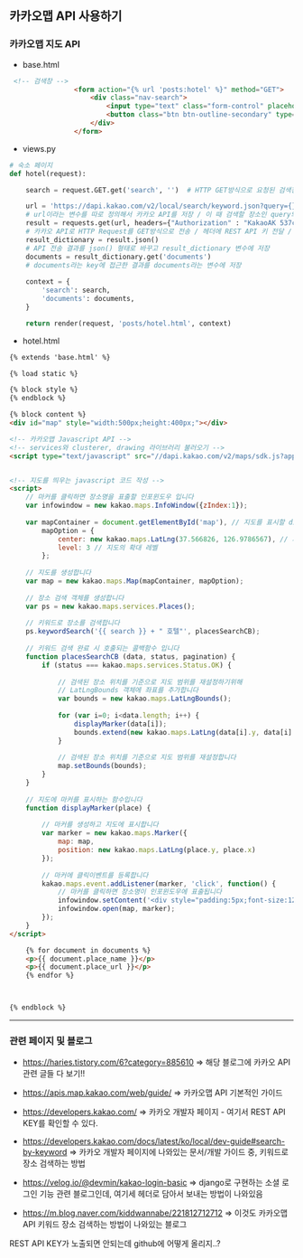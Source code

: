 ## 카카오맵 API 사용하기



### 카카오맵 지도 API
- base.html
```html
 <!-- 검색창 -->
                <form action="{% url 'posts:hotel' %}" method="GET">
                    <div class="nav-search">
                        <input type="text" class="form-control" placeholder="가고싶은 여행지를 검색해주세요!" name="search">
                        <button class="btn btn-outline-secondary" type="submit">Button</button>
                    </div>
                </form>
```


- views.py
```python
# 숙소 페이지
def hotel(request):

    search = request.GET.get('search', '')  # HTTP GET방식으로 요청된 검색창에서 입력한 키워드를 저장

    url = 'https://dapi.kakao.com/v2/local/search/keyword.json?query={}'.format(search)   
    # url이라는 변수를 따로 정의해서 카카오 API를 저장 / 이 때 검색할 장소인 query의 값은 위의 search로 대체
    result = requests.get(url, headers={"Authorization" : "KakaoAK 537c71004ec6bb642b90b8bdf96180e5"})
    # 카카오 API로 HTTP Request를 GET방식으로 전송 / 헤더에 REST API 키 전달 / API 전송 결과를 result 변수에 저장
    result_dictionary = result.json()
    # API 전송 결과를 json() 형태로 바꾸고 result_dictionary 변수에 저장
    documents = result_dictionary.get('documents')
    # documents라는 key에 접근한 결과를 documents라는 변수에 저장
   
    context = {
        'search': search,
        'documents': documents,
    }

    return render(request, 'posts/hotel.html', context)
```

- hotel.html
```html
{% extends 'base.html' %}

{% load static %}

{% block style %}
{% endblock %}

{% block content %}
<div id="map" style="width:500px;height:400px;"></div>

<!-- 카카오맵 Javascript API -->
<!-- services와 clusterer, drawing 라이브러리 불러오기 -->
<script type="text/javascript" src="//dapi.kakao.com/v2/maps/sdk.js?appkey=7017ebc62c378fa5ebb089d1fd591804&libraries=services,clusterer,drawing"></script>


<!-- 지도를 띄우는 javascript 코드 작성 -->
<script>
    // 마커를 클릭하면 장소명을 표출할 인포윈도우 입니다
    var infowindow = new kakao.maps.InfoWindow({zIndex:1});
    
    var mapContainer = document.getElementById('map'), // 지도를 표시할 div 
        mapOption = {
            center: new kakao.maps.LatLng(37.566826, 126.9786567), // 지도의 중심좌표
            level: 3 // 지도의 확대 레벨
        };  
    
    // 지도를 생성합니다    
    var map = new kakao.maps.Map(mapContainer, mapOption); 
    
    // 장소 검색 객체를 생성합니다
    var ps = new kakao.maps.services.Places(); 
    
    // 키워드로 장소를 검색합니다
    ps.keywordSearch('{{ search }} + " 호텔"', placesSearchCB); 
    
    // 키워드 검색 완료 시 호출되는 콜백함수 입니다
    function placesSearchCB (data, status, pagination) {
        if (status === kakao.maps.services.Status.OK) {
    
            // 검색된 장소 위치를 기준으로 지도 범위를 재설정하기위해
            // LatLngBounds 객체에 좌표를 추가합니다
            var bounds = new kakao.maps.LatLngBounds();
    
            for (var i=0; i<data.length; i++) {
                displayMarker(data[i]);    
                bounds.extend(new kakao.maps.LatLng(data[i].y, data[i].x));
            }       
    
            // 검색된 장소 위치를 기준으로 지도 범위를 재설정합니다
            map.setBounds(bounds);
        } 
    }
    
    // 지도에 마커를 표시하는 함수입니다
    function displayMarker(place) {
        
        // 마커를 생성하고 지도에 표시합니다
        var marker = new kakao.maps.Marker({
            map: map,
            position: new kakao.maps.LatLng(place.y, place.x) 
        });
    
        // 마커에 클릭이벤트를 등록합니다
        kakao.maps.event.addListener(marker, 'click', function() {
            // 마커를 클릭하면 장소명이 인포윈도우에 표출됩니다
            infowindow.setContent('<div style="padding:5px;font-size:12px;">' + place.place_name + '</div>');
            infowindow.open(map, marker);
        });
    }
</script>

    {% for document in documents %}
    <p>{{ document.place_name }}</p>
    <p>{{ document.place_url }}</p>
    {% endfor %}



{% endblock %}
```

* * *
### 관련 페이지 및 블로그
- https://haries.tistory.com/6?category=885610
=> 해당 블로그에 카카오 API 관련 글들 다 보기!!

- https://apis.map.kakao.com/web/guide/
=> 카카오맵 API 기본적인 가이드

- https://developers.kakao.com/
=> 카카오 개발자 페이지 - 여기서 REST API KEY를 확인할 수 있다.

- https://developers.kakao.com/docs/latest/ko/local/dev-guide#search-by-keyword
=> 카카오 개발자 페이지에 나와있는 문서/개발 가이드 중, 키워드로 장소 검색하는 방법

- https://velog.io/@devmin/kakao-login-basic
=> django로 구현하는 소셜 로그인 기능 관련 블로그인데, 여기세 헤더로 담아서 보내는 방법이 나와있음 

- https://m.blog.naver.com/kiddwannabe/221812712712
=> 이것도 카카오맵 API 키워드 장소 검색하는 방법이 나와있는 블로그



REST API KEY가 노출되면 안되는데 github에 어떻게 올리지..?


